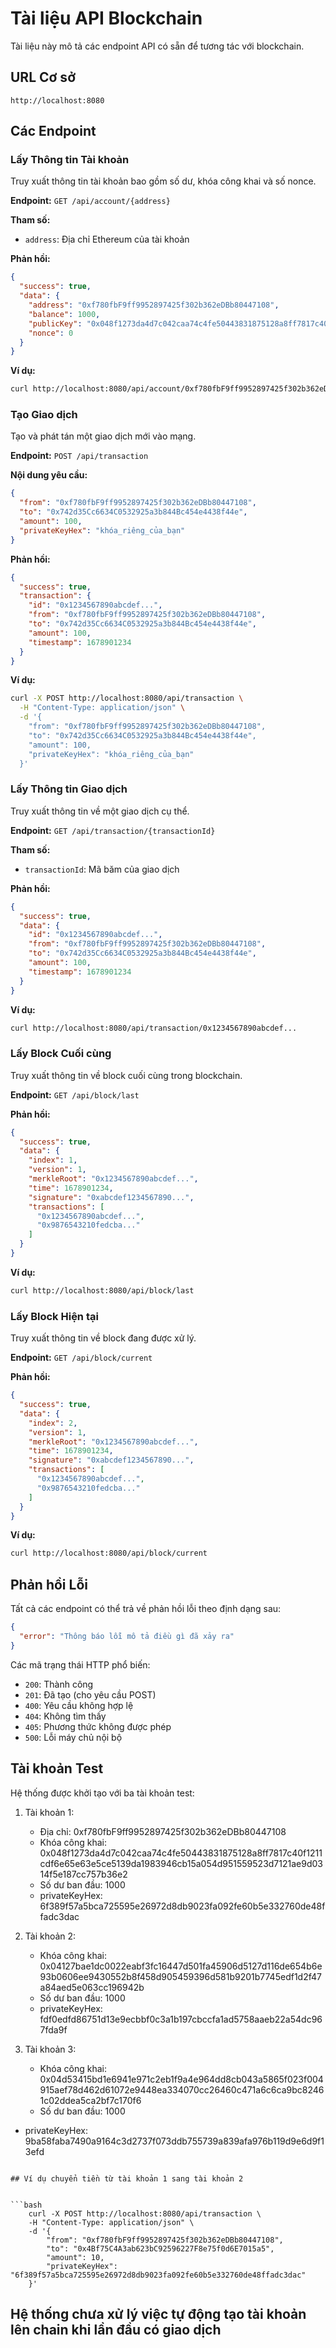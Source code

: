 # Tài liệu API Blockchain

Tài liệu này mô tả các endpoint API có sẵn để tương tác với blockchain.

## URL Cơ sở

```
http://localhost:8080
```

## Các Endpoint

### Lấy Thông tin Tài khoản

Truy xuất thông tin tài khoản bao gồm số dư, khóa công khai và số nonce.

**Endpoint:** `GET /api/account/{address}`

**Tham số:**
- `address`: Địa chỉ Ethereum của tài khoản

**Phản hồi:**
```json
{
  "success": true,
  "data": {
    "address": "0xf780fbF9ff9952897425f302b362eDBb80447108",
    "balance": 1000,
    "publicKey": "0x048f1273da4d7c042caa74c4fe50443831875128a8ff7817c40f1211cdf6e65e63e5ce5139da1983946cb15a054d951559523d7121ae9d0314f5e187cc757b36e2",
    "nonce": 0
  }
}
```

**Ví dụ:**
```bash
curl http://localhost:8080/api/account/0xf780fbF9ff9952897425f302b362eDBb80447108
```

### Tạo Giao dịch

Tạo và phát tán một giao dịch mới vào mạng.

**Endpoint:** `POST /api/transaction`

**Nội dung yêu cầu:**
```json
{
  "from": "0xf780fbF9ff9952897425f302b362eDBb80447108",
  "to": "0x742d35Cc6634C0532925a3b844Bc454e4438f44e",
  "amount": 100,
  "privateKeyHex": "khóa_riêng_của_bạn"
}
```

**Phản hồi:**
```json
{
  "success": true,
  "transaction": {
    "id": "0x1234567890abcdef...",
    "from": "0xf780fbF9ff9952897425f302b362eDBb80447108",
    "to": "0x742d35Cc6634C0532925a3b844Bc454e4438f44e",
    "amount": 100,
    "timestamp": 1678901234
  }
}
```

**Ví dụ:**
```bash
curl -X POST http://localhost:8080/api/transaction \
  -H "Content-Type: application/json" \
  -d '{
    "from": "0xf780fbF9ff9952897425f302b362eDBb80447108",
    "to": "0x742d35Cc6634C0532925a3b844Bc454e4438f44e",
    "amount": 100,
    "privateKeyHex": "khóa_riêng_của_bạn"
  }'
```

### Lấy Thông tin Giao dịch

Truy xuất thông tin về một giao dịch cụ thể.

**Endpoint:** `GET /api/transaction/{transactionId}`

**Tham số:**
- `transactionId`: Mã băm của giao dịch

**Phản hồi:**
```json
{
  "success": true,
  "data": {
    "id": "0x1234567890abcdef...",
    "from": "0xf780fbF9ff9952897425f302b362eDBb80447108",
    "to": "0x742d35Cc6634C0532925a3b844Bc454e4438f44e",
    "amount": 100,
    "timestamp": 1678901234
  }
}
```

**Ví dụ:**
```bash
curl http://localhost:8080/api/transaction/0x1234567890abcdef...
```

### Lấy Block Cuối cùng

Truy xuất thông tin về block cuối cùng trong blockchain.

**Endpoint:** `GET /api/block/last`

**Phản hồi:**
```json
{
  "success": true,
  "data": {
    "index": 1,
    "version": 1,
    "merkleRoot": "0x1234567890abcdef...",
    "time": 1678901234,
    "signature": "0xabcdef1234567890...",
    "transactions": [
      "0x1234567890abcdef...",
      "0x9876543210fedcba..."
    ]
  }
}
```

**Ví dụ:**
```bash
curl http://localhost:8080/api/block/last
```

### Lấy Block Hiện tại

Truy xuất thông tin về block đang được xử lý.

**Endpoint:** `GET /api/block/current`

**Phản hồi:**
```json
{
  "success": true,
  "data": {
    "index": 2,
    "version": 1,
    "merkleRoot": "0x1234567890abcdef...",
    "time": 1678901234,
    "signature": "0xabcdef1234567890...",
    "transactions": [
      "0x1234567890abcdef...",
      "0x9876543210fedcba..."
    ]
  }
}
```

**Ví dụ:**
```bash
curl http://localhost:8080/api/block/current
```

## Phản hồi Lỗi

Tất cả các endpoint có thể trả về phản hồi lỗi theo định dạng sau:

```json
{
  "error": "Thông báo lỗi mô tả điều gì đã xảy ra"
}
```

Các mã trạng thái HTTP phổ biến:
- `200`: Thành công
- `201`: Đã tạo (cho yêu cầu POST)
- `400`: Yêu cầu không hợp lệ
- `404`: Không tìm thấy
- `405`: Phương thức không được phép
- `500`: Lỗi máy chủ nội bộ

## Tài khoản Test

Hệ thống được khởi tạo với ba tài khoản test:

1. Tài khoản 1:
   - Địa chỉ: 0xf780fbF9ff9952897425f302b362eDBb80447108
   - Khóa công khai: 0x048f1273da4d7c042caa74c4fe50443831875128a8ff7817c40f1211cdf6e65e63e5ce5139da1983946cb15a054d951559523d7121ae9d0314f5e187cc757b36e2
   - Số dư ban đầu: 1000
   - privateKeyHex: 6f389f57a5bca725595e26972d8db9023fa092fe60b5e332760de48ffadc3dac

2. Tài khoản 2:
   - Khóa công khai: 0x04127bae1dc0022eabf3fc16447d501fa45906d5127d116de654b6e93b0606ee9430552b8f458d905459396d581b9201b7745edf1d2f47a84aed5e063cc196942b
   - Số dư ban đầu: 1000
    - privateKeyHex: fdf0edfd86751d13e9ecbbf0c3a1b197cbccfa1ad5758aaeb22a54dc967fda9f

3. Tài khoản 3:
   - Khóa công khai: 0x04d53415bd1e6941e971c2eb1f9a4e964dd8cb043a5865f023f004915aef78d462d61072e9448ea334070cc26460c471a6c6ca9bc82461c02ddea5ca2bf7c170f6
   - Số dư ban đầu: 1000
  - privateKeyHex: 9ba58faba7490a9164c3d2737f073ddb755739a839afa976b119d9e6d9f13efd
```

## Ví dụ chuyển tiền từ tài khoản 1 sang tài khoản 2


```bash
    curl -X POST http://localhost:8080/api/transaction \
    -H "Content-Type: application/json" \
    -d '{
        "from": "0xf780fbF9ff9952897425f302b362eDBb80447108",
        "to": "0x4Bf75C4A3ab623bC92596227F8e75f0d6E7015a5", 
        "amount": 10,
        "privateKeyHex": "6f389f57a5bca725595e26972d8db9023fa092fe60b5e332760de48ffadc3dac"
    }'
```

## Hệ thống chưa xử lý việc tự động tạo tài khoản lên chain khi lần đầu có giao dịch

